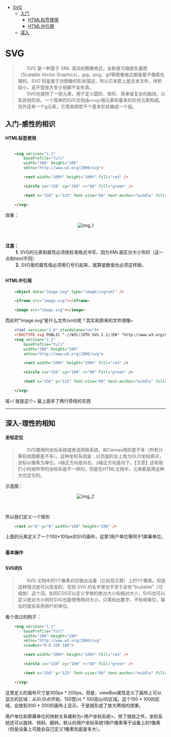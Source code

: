 * [SVG](#SVG)
  * [入门](#入门-感性的相识)
    * [HTML标签使用](#HTML标签使用)
    * [HTML中引用](#HTML中引用)
  * [深入](#深入-理性的相知)
  
<!-- SVG开始 ---------------------------------------------------------------------------->

# SVG
> &emsp;&emsp;SVG 是一种基于 XML 语法的图像格式，全称是可缩放矢量图（Scalable Vector Graphics）。jpg、png、gif等图像格式都是基于像素处理的，SVG 则是属于对图像的形状描述，所以它本质上是文本文件，体积较小，且不管放大多少倍都不会失真。<br/>
> &emsp;&emsp;SVG也提供了一些元素，用于定义圆形、矩形、简单或复杂的曲线，以及其他形状。一个简单的SVG文档由`<svg>`根元素和基本的形状元素构成。另外还有一个g元素，它用来把若干个基本形状编成一个组。<br/>

<!-- [0] 入门 ---------------------------------------------------------------------------->

## 入门-感性的相识

<!-- [0-1] HTML标签使用 ---------------------------------------------------------------------------->

#### HTML标签使用
```html

    <svg version="1.1"
        baseProfile="full"
        width="300" height="200"
        xmlns="http://www.w3.org/2000/svg">

        <rect width="100%" height="100%" fill="red" />

        <circle cx="150" cy="100" r="80" fill="green" />

        <text x="150" y="125" font-size="60" text-anchor="middle" fill="white">SVG</text>

    </svg>
```

效果：
<p align="center">
<img src="https://github.com/jimwong666/GithubFile/blob/master/shareWork/20190110-canvas%26svg/svg/images/img_1.png" alt="img_1">
</p>
<br/>


**注意：**<br/>
&emsp;&emsp; **1.** SVG的元素和属性必须按标准格式书写，因为XML是区分大小写的（这一点和html不同）<br/>
&emsp;&emsp; **2.** SVG里的属性值必须用引号引起来，就算是数值也必须这样做。
<br/>
  
##
<!-- [0-2] HTML中引用 ---------------------------------------------------------------------------->

#### HTML中引用
```html
    <object data="image.svg" type="image/svg+xml" />
```
```html
    <iframe src="image.svg"></iframe>
```
```html
    <image src="image.svg"></image>
```
而此时“image.svg”是什么文件(xml)呢？其实和原来的文件很像~
```xml
    <?xml version="1.0" standalone="no"?>
    <!DOCTYPE svg PUBLIC "-//W3C//DTD SVG 1.1//EN" "http://www.w3.org/Graphics/SVG/1.1/DTD/svg11.dtd">
    <svg version="1.1"
	    baseProfile="full"
	    width="300" height="200"
	    xmlns="http://www.w3.org/2000/svg">

	    <rect width="100%" height="100%" fill="red" />

	    <circle cx="150" cy="100" r="80" fill="green" />

	    <text x="150" y="125" font-size="60" text-anchor="middle" fill="white">SVG</text>

    </svg>
```
喏~! 就是这个~ 最上面多了两行奇怪的东西

-------------------------------------------------------------------
<!-- [1] 深入 ---------------------------------------------------------------------------->

## 深入-理性的相知
#### 坐标定位
> &emsp;&emsp;SVG使用的坐标系统或者说网格系统，和Canvas用的差不多（所有计算机绘图都差不多）。这种坐标系统是：以页面的左上角为(0,0)坐标原点，坐标以像素为单位，x轴正方向是向右，y轴正方向是向下。【注意】这和我们小时候所学的坐标系是不一样的。但是在HTML文档中，元素都是用这种方式定位的。

示意图：
<p align="center">
<img src="https://github.com/jimwong666/GithubFile/blob/master/shareWork/20190110-canvas%26svg/svg/images/img_2.png" alt="img_2">
</p>
<br/>

所以我们定义一个矩形
```html
    <rect x="0" y="0" width="100" height="100" />
```
上面的元素定义了一个100*100px的SVG画布，这里1用户单位等同于1屏幕单位。
##  
#### 基本操作

##  
#### SVG的S
> &emsp;&emsp;SVG 文档中的1个像素对应输出设备（比如显示屏）上的1个像素。但是这种情况是可以改变的，否则 SVG 的名字里也不至于会有“Scalable”（可缩放）这个词。如同CSS可以定义字体的绝对大小和相对大小，SVG也可以定义绝对大小同时SVG也能使用相对大小，只需给出数字，不标明单位，输出时就会采用用户的单位。

看个改过的例子：
```html
    <svg version="1.1"
        baseProfile="full"
        width="300" height="200"
        xmlns="http://www.w3.org/2000/svg"
        viewBox="0 0 150 100">

        <rect width="100%" height="100%" fill="red" />

        <circle cx="150" cy="100" r="80" fill="green" />

        <text x="150" y="125" font-size="60" text-anchor="middle" fill="white">SVG</text>

    </svg>
```

这里定义的画布尺寸是300px * 200px。但是，viewBox属性定义了画布上可以显示的区域：从(0,0)点开始，150宽(x) * 100高(y)的区域。这个150 * 100的区域，会放到300 * 200的画布上显示。于是就形成了放大两倍的效果。

用户单位和屏幕单位的映射关系被称为<用户坐标系统>。除了缩放之外，坐标系统还可以旋转、倾斜、翻转。默认的用户坐标系统1用户像素等于设备上的1像素（但是设备上可能会自己定义1像素到底是多大）。